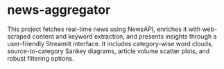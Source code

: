 # news-aggregator
This project fetches real-time news using NewsAPI, enriches it with web-scraped content and keyword extraction, and presents insights through a user-friendly Streamlit interface. It includes category-wise word clouds, source-to-category Sankey diagrams, article volume scatter plots, and robust filtering options.
